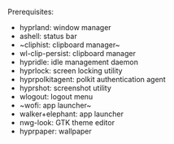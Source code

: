 Prerequisites:
- hyprland: window manager
- ashell: status bar
- ~cliphist: clipboard manager~
- wl-clip-persist: clipboard manager
- hypridle: idle management daemon
- hyprlock: screen locking utility
- hyprpolkitagent: polkit authentication agent
- hyprshot: screenshot utility
- wlogout: logout menu
- ~wofi: app launcher~
- walker+elephant: app launcher
- nwg-look: GTK theme editor
- hyprpaper: wallpaper
